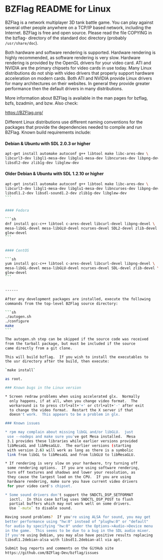 # BZFlag README for Linux

BZFlag is a network multiplayer 3D tank battle game.  You can play
against several other people anywhere on a TCP/IP based network,
including the Internet.  BZFlag is free and open source.  Please
read the file COPYING in the bzflag-<version> directory of the
standard doc directory (probably `/usr/share/doc`).

Both hardware and software rendering is supported.  Hardware
rendering is highly recommended, as software rendering is very
slow.  Hardware rendering is provided by the OpenGL drivers for
your video card.  ATI and NVIDIA are the primary chipsets for video
cards in use today.  Many Linux distributions do not ship with
video drivers that properly support hardware acceleration on
modern cards.  Both ATI and NVIDIA provide Linux drivers for many
architectures on their websites.  In general they provide greater
performance then the default drivers in many distributions.

More information about BZFlag is available in the man pages for
bzflag, bzfs, bzadmin, and bzw.  Also check:

  https://BZFlag.org/

Different Linux distributions use different naming conventions for the
packages that provide the dependencies needed to compile and run
BZFlag.  Known build requirements include:


#### Debian & Ubuntu with SDL 2.0.3 or higher

```sh
apt-get install automake autoconf g++ libtool make libc-ares-dev \
libcurl3-dev libgl1-mesa-dev libglu1-mesa-dev libncurses-dev libpng-dev \
libsdl2-dev zlib1g-dev libglew-dev
```


#### Older Debian & Ubuntu with SDL 1.2.10 or higher

````sh
apt-get install automake autoconf g++ libtool make libc-ares-dev \
libcurl3-dev libgl1-mesa-dev libglu1-mesa-dev libncurses-dev libpng-dev \
libsdl1.2-dev libsdl-sound1.2-dev zlib1g-dev libglew-dev
```


#### Fedora

```sh
dnf install gcc-c++ libtool c-ares-devel libcurl-devel libpng-devel \
mesa-libGL-devel mesa-libGLU-devel ncurses-devel SDL2-devel zlib-devel \
glew-devel
```


#### CentOS

```sh
yum install gcc-c++ libtool c-ares-devel libcurl-devel libpng-devel \
mesa-libGL-devel mesa-libGLU-devel ncurses-devel SDL-devel zlib-devel \
glew-devel
```


------

After any development packages are installed, execute the following
commands from the top-level BZFlag source directory:

```sh
./autogen.sh
./configure
make
```

The autogen.sh step can be skipped if the source code was received
from the tarball package, but must be included if the source
came directly from a git clone.

This will build bzflag.  If you wish to install the executables to
the usr directory after the build, then execute:

`make install`

as root.

### Known bugs in the Linux version

* Screen redraw problems when using accelerated glx.  Normally
  only happens, if at all, when you change video format.  The
  workaround is to press ctrl+alt+'+' or ctrl+alt+'-' after exit
  to change the video format.  Restart the X server if that
  doesn't work.  This appears to be a problem in glx.

### Known issues

* rpm may complain about missing libGL and/or libGLU.  just
 use --nodeps and make sure you've got Mesa installed.  Mesa
 3.1 provides these libraries while earlier versions provided
 libMesaGL and libMesaGLU.  The earlier versions (starting
 with version 2.6) will work as long as there is a symbolic
 link from libGL to libMesaGL and from libGLU to libMesaGLU.

* If rendering is very slow on your hardware, try turning off
 some rendering options.  If you are using software rendering,
 turn off textures and shadows and lower your resolution, as
 they cause the largest load on the CPU.  If you are using
 hardware rendering, make sure you have current video drivers
 for your video card's chipset.

* Some sound drivers don't support the SNDCTL_DSP_SETFORMAT
  ioctl.  In this case bzflag uses SNDCTL_DSP_POST to flush
  partial buffers which may not work well on some drivers.
  Use `-mute` to disable sound.

Having sound problems?  If you're using ALSA for sound, you may get
better performance using "hw:0" instead of "plughw:0" or "default"
for audio by specifying "hw:0" under the Options->Audio->Device menu
in the game.  This seems to be due to a bug in the SDL audio mixer.
If you're using Debian, you may also have positive results replacing
libsdl1.2debian-alsa with libsdl1.2debian-all via apt.

Submit bug reports and comments on the GitHub site
https://github.com/BZFlag-Dev/bzflag/issues